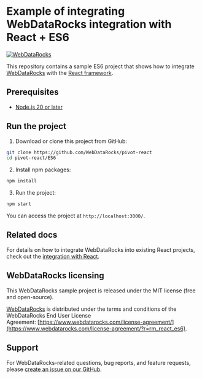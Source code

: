 # Example of integrating WebDataRocks integration with React + ES6

[![WebDataRocks](https://cdn.webdatarocks.com/readmes/react.png)](https://www.webdatarocks.com/?r=rm_react_es6)

This repository contains a sample ES6 project that shows how to integrate [WebDataRocks](https://www.webdatarocks.com/?r=rm_react_es6) with the [React framework](https://react.dev/).

## Prerequisites

- [Node.js 20 or later](https://nodejs.org/en/)

## Run the project

1. Download or clone this project from GitHub:
```bash
git clone https://github.com/WebDataRocks/pivot-react
cd pivot-react/ES6
```
2. Install npm packages:
```bash
npm install
```
3. Run the project:
```bash
npm start
```
You can access the project at `http://localhost:3000/`.

## Related docs

For details on how to integrate WebDataRocks into existing React projects, check out the [integration with React](https://www.webdatarocks.com/doc/react/how-to-start-online-reporting/?r=rm_react_es6).

## WebDataRocks licensing

This WebDataRocks sample project is released under the MIT license (free and open-source).

[WebDataRocks](https://www.webdatarocks.com/?r=rm_react_es6) is distributed under the terms and conditions of the WebDataRocks End User License Agreement: [https://www.webdatarocks.com/license-agreement/](https://www.webdatarocks.com/license-agreement/?r=rm_react_es6).

## Support

For WebDataRocks-related questions, bug reports, and feature requests, please [create an issue on our GitHub](https://github.com/WebDataRocks/web-pivot-table/issues).
